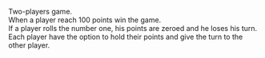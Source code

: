 Two-players game.<br>
When a player reach 100 points win the game.<br>
If a player rolls the number one, his points are zeroed and he loses his turn.<br>
Each player have the option to hold their points and give the turn to the other player.<br>

